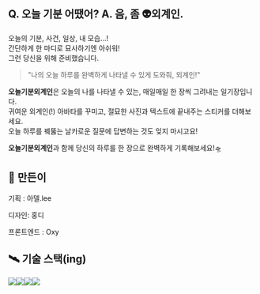 ## Q. 오늘 기분 어땠어? A. 음, 좀 👽외계인.

오늘의 기분, 사건, 일상, 내 모습...! <br>
간단하게 한 마디로 묘사하기엔 아쉬워! <br>
그런 당신을 위해 준비했습니다.

>"나의 오늘 하루를 완벽하게 나타낼 수 있게 도와줘, 외계인!"

**오늘기분외계인**은 오늘의 나를 나타낼 수 있는, 매일매일 한 장씩 그려내는 일기장입니다.  <br>
귀여운 외계인(!) 아바타를 꾸미고, 절묘한 사진과 텍스트에 끝내주는 스티커를 더해보세요.  <br>오늘 하루를 꿰뚫는 날카로운 질문에 답변하는 것도 잊지 마시고요!
 
**오늘기분외계인**과 함께 당신의 하루를 한 장으로 완벽하게 기록해보세요!🛸

## 🚀 만든이

기획 : 아델.lee

디자인: 홍디

프론트엔드 : Oxy

## 🛰️ 기술 스택(ing)

<img  src="https://img.shields.io/badge/html5-E34F26?style=for-the-badge&logo=html5&logoColor=white"><img  src="https://img.shields.io/badge/css-1572B6?style=for-the-badge&logo=css3&logoColor=white"><img  src="https://img.shields.io/badge/javascript-F7DF1E?style=for-the-badge&logo=javascript&logoColor=black"><img  src="https://img.shields.io/badge/vue.js-4FC08D?style=for-the-badge&logo=vue.js&logoColor=white">


